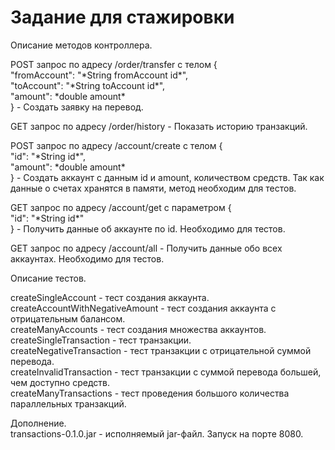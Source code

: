 # Задание для стажировки
Описание методов контроллера.  
  
POST запрос по адресу /order/transfer c телом  {  
                                                "fromAccount": "\*String fromAccount id\*",  
                                                "toAccount": "\*String toAccount id\*",  
                                                "amount": \*double amount\*  
                                              }  - Создать заявку на перевод.  
                                                
GET запрос по адресу /order/history - Показать историю транзакций.  
  
POST запрос по адресу /account/create c телом  {  
                                                "id": "\*String id\*",  
                                                "amount": \*double amount\*  
                                              }  - Создать аккаунт с данным id и amount, количеством средств. Так как данные о счетах хранятся в памяти, метод необходим для тестов.  
                                                
GET запрос по адресу /account/get c параметром  {  
                                                "id": "\*String id\*"  
                                              }  - Получить данные об аккаунте по id. Необходимо для тестов.  
                                                
GET запрос по адресу /account/all - Получить данные обо всех аккаунтах. Необходимо для тестов.  
    
Описание тестов.  
  
createSingleAccount - тест создания аккаунта.  
createAccountWithNegativeAmount - тест создания аккаунта с отрицательным балансом.  
createManyAccounts - тест создания множества аккаунтов.  
createSingleTransaction - тест транзакции.  
createNegativeTransaction - тест транзакции с отрицательной суммой перевода.  
createInvalidTransaction - тест транзакции с суммой перевода большей, чем доступно средств.  
createManyTransactions - тест проведения большого количества параллельных транзакций.  
  
Дополнение.  
transactions-0.1.0.jar - исполняемый jar-файл. Запуск на порте 8080.
